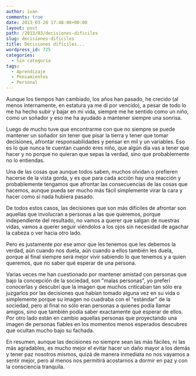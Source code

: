 ```yaml
---
author: ivan
comments: true
date: 2013-03-28 17:48:00+00:00
layout: post
path: /2013/03/decisiones-dificiles
slug: decisiones-dificiles
title: Decisiones difíciles...
wordpress_id: 725
categories:
  - Sin categoría
tags:
  - Aprendizaje
  - Pensamientos
  - Personal
---
```


Aunque los tiempos han cambiado, los años han pasado, he crecido (al menos internamente, en estatura ya me di por vencido), a pesar de todo lo me ha hecho subir y bajar en mi vida, siempre me he sentido como un niño, como un soñador y eso me ha ayudado a mantener siempre una sonrisa.

Luego de mucho tuve que encontrarme con que no siempre se puede mantener un soñador sin tener que pisar la tierra y tener que tomar decisiones, afrontar responsabilidades y pensar en mil y un variables. Eso es lo que nunca te cuentan cuando eres niño, que algún día vas a tener que hacer y no porque no quieran que sepas la verdad, sino que probablemente no lo entiendas.

Una de las cosas que aunque todos saben, muchos olvidan o prefieren hacerse de la vista gorda, y es que para cada acción hay una reacción y probablemente tengamos que afrontar las consecuencias de las cosas que hacemos, aunque pueda ser mucho más fácil simplemente virar la cara y hacer como si nada hubiera pasado.

De todos estos casos, las decisiones que son más difíciles de afrontar son aquellas que involucran a personas a las que queremos, porque independiente del resultado, no vamos a querer que salgan de nuestras vidas, vamos a querer seguir viéndolos a los ojos sin necesidad de agachar la cabeza o ver hacia otro lado.

Pero es justamente por ese amor que les tenemos que les debemos la verdad, aún cuando nos duela, aún cuando a ellos también les duela, porque al final siempre será mejor vivir sabiendo lo que tenemos y a quien queremos, que no saber qué esperar de una persona.

Varias veces me han cuestionado por mantener amistad con personas que bajo la concepción de la sociedad, son "malas personas", yo preferí conocerlas y descubrí que la imagen que muchos criticaban tan sólo era juzgarlos por las decisiones que habían tomado alguna vez en su vida o simplemente porque su imagen no cuadraba con el "estándar" de la sociedad, pero al final no sólo eran personas a quienes podía llamar amigos, sino que también podía saber exactamente qué esperar de ellos. Por otro lado están en cambio aquellas personas que proyectando una imagen de personas fiables en los momentos menos esperados descubres que ocultan mucho bajo su fachada.

En resumen, aunque las decisiones no siempre sean las más fáciles, ni las más agradables, es mucho mejor el evitar hacer un daño mayor a los demás y tener paz nosotros mismos, quizá de manera inmediata no nos vayamos a sentir mejor, pero al menos nos permitirá acostarnos a dormir en paz y con la consciencia tranquila.
